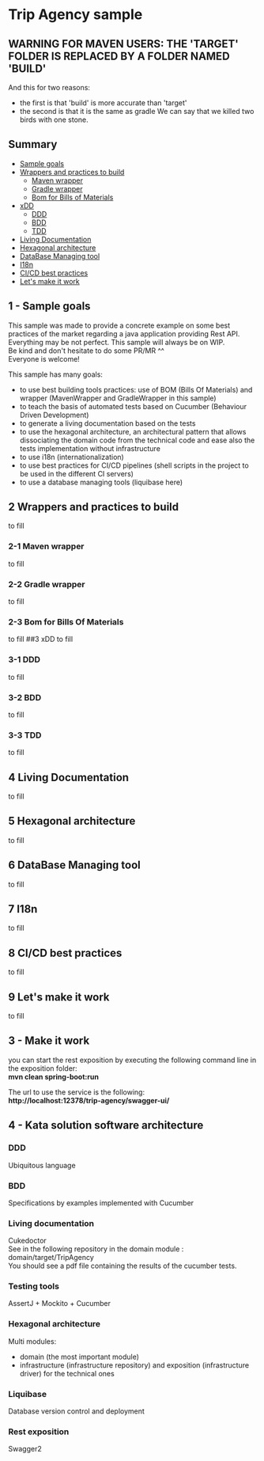 # Trip Agency sample

## WARNING FOR MAVEN USERS: THE 'TARGET' FOLDER IS REPLACED BY A FOLDER NAMED 'BUILD'
And this for two reasons:
- the first is that 'build' is more accurate than 'target'
- the second is that it is the same as gradle
We can say that we killed two birds with one stone.


## Summary
- [Sample goals](#1-sample-goals)
- [Wrappers and practices to build](#2-wrappers-and-practices-to-build)
  - [Maven wrapper](#2-1-Maven-wrapper)
  - [Gradle wrapper](#2-2-Gradle-wrapper)
  - [Bom for Bills of Materials](#2-3-Bom-for-Bills-Of-Materials)
- [xDD](#3-xDD)
  - [DDD](#3-1-DDD)
  - [BDD](#3-2-BDD)
  - [TDD](#3-3-TDD)
- [Living Documentation](#4-Living-Documentation)
- [Hexagonal architecture](#5-Hexagonal-architecture)
- [DataBase Managing tool](#6-DataBase-Managing-tool)
- [I18n](#7-I18n)
- [CI/CD best practices](#8-CI/CD-best-practices)
- [Let's make it work](#9-Let's-make-it-work)

## 1 - Sample goals
This sample was made to provide a concrete example on some best practices of the market regarding a java application providing Rest API.  
Everything may be not perfect. This sample will always be on WIP.  
Be kind and don't hesitate to do some PR/MR ^^  
Everyone is welcome!  


This sample has many goals:
- to use best building tools practices: use of BOM (Bills Of Materials) and wrapper (MavenWrapper and GradleWrapper in this sample)
- to teach the basis of automated tests based on Cucumber (Behaviour Driven Development)
- to generate a living documentation based on the tests
- to use the hexagonal architecture, an architectural pattern that allows dissociating the domain code from the technical 
code and ease also the tests implementation without infrastructure
- to use i18n (internationalization)
- to use best practices for CI/CD pipelines (shell scripts in the project to be used in the different CI servers)
- to use a database managing tools (liquibase here)

## 2 Wrappers and practices to build
to fill
### 2-1  Maven wrapper
to fill
### 2-2 Gradle wrapper
to fill
### 2-3 Bom for Bills Of Materials
to fill
##3 xDD
to fill
### 3-1 DDD
to fill
### 3-2 BDD
to fill
### 3-3 TDD
to fill
## 4 Living Documentation
to fill
## 5 Hexagonal architecture
to fill
## 6 DataBase Managing tool
to fill
## 7 I18n
to fill
## 8 CI/CD best practices
to fill
## 9 Let's make it work
to fill

## 3 - Make it work
you can start the rest exposition by executing the following command line in the exposition folder:  
**mvn clean spring-boot:run**  

The url to use the service is the following:  
**http://localhost:12378/trip-agency/swagger-ui/**

## 4 - Kata solution software architecture
### DDD
Ubiquitous language

### BDD
Specifications by examples implemented with Cucumber

### Living documentation
Cukedoctor  
See in the following repository in the domain module : domain/target/TripAgency   
You should see a pdf file containing the results of the cucumber tests.

### Testing tools
AssertJ + Mockito + Cucumber

### Hexagonal architecture
Multi modules: 
- domain (the most important module)
- infrastructure (infrastructure repository) and exposition (infrastructure driver) for the technical ones

### Liquibase
Database version control and deployment

### Rest exposition 
Swagger2
